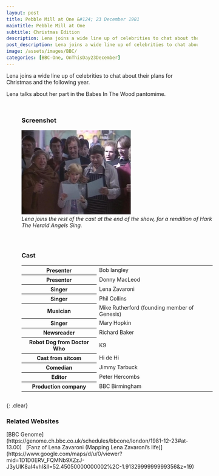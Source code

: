 ```yaml
---
layout: post
title: Pebble Mill at One &#124; 23 December 1981
maintitle: Pebble Mill at One
subtitle: Christmas Edition
description: Lena joins a wide line up of celebrities to chat about their plans for Christmas and the following year. Lena talks about her part in the Babes In The Wood pantomime.
post_description: Lena joins a wide line up of celebrities to chat about their plans for Christmas and the following year. Lena talks about her part in the Babes In The Wood pantomime.
image: /assets/images/BBC/
categories: [BBC-One, OnThisDay23December]
---
```


Lena joins a wide line up of celebrities to chat about their plans for Christmas and the following year.

Lena talks about her part in the Babes In The Wood pantomime.

<figure class="fig1">
<h3>Screenshot</h3>
<img src="/assets/images/BBC/Pebble-Mill-at-One.jpg" class="full-width" />
<figcaption>
<cite>Lena joins the rest of the cast at the end of the show, for a rendition of Hark The Herald Angels Sing.</cite>
</figcaption>
</figure>

<figure class="fig2">
<h3>Cast</h3>
<table>
<tr><th>Presenter</th><td>Bob langley</td></tr>
<tr><th>Presenter</th><td>Donny MacLeod</td></tr>
<tr><th>Singer</th><td>Lena Zavaroni</td></tr>
<tr><th>Singer</th><td>Phil Collins</td></tr>
<tr><th>Musician</th><td>Mike Rutherford (founding member of Genesis)</td></tr>
<tr><th>Singer</th><td>Mary Hopkin</td></tr>
<tr><th>Newsreader</th><td>Richard Baker</td></tr>
<tr><th>Robot Dog from Doctor Who</th><td>K9</td></tr>
<tr><th>Cast from sitcom</th><td>Hi de Hi</td></tr>
<tr><th>Comedian</th><td>Jimmy Tarbuck</td></tr>
<tr><th>Editor</th><td>Peter Hercombs</td></tr>
<tr><th>Production company</th><td>BBC Birmingham</td></tr>
</table>
</figure>

{: .clear}

### Related Websites
<span class="post-categories">
[BBC Genome](https://genome.ch.bbc.co.uk/schedules/bbcone/london/1981-12-23#at-13.00)
&nbsp;
[Fanz of Lena Zavaroni (Mapping Lena Zavaroni’s life)](https://www.google.com/maps/d/u/0/viewer?mid=1D1D0ERV_FQMNb9XZzJ-J3yUlK8aI4vhI&ll=52.45050000000002%2C-1.9132999999999356&z=19)
</span>

<style>
.fig1 {float:left; width:49%;}

.fig2 {float:right; width:49%;}

figcaption {float:right; width:100%;}

@media screen and (orientation:portrait) {
.fig1, .fig2 {float:left; width:100%;}
figcaption {float:left; width:100%; margin-bottom: 10px;}
}
</style>

